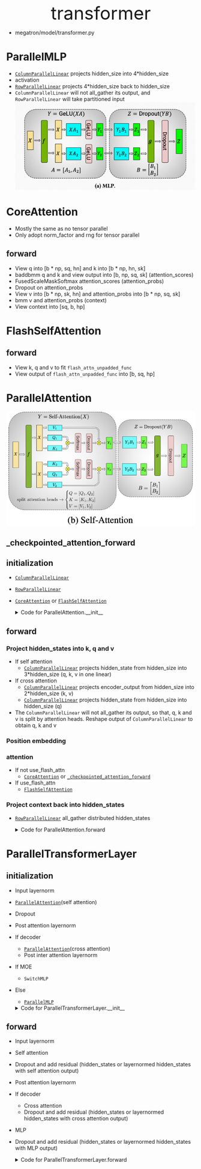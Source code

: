<div align='center'><font size='20'> transformer </font></div>

- megatron/model/transformer.py

# ParallelMLP
- [`ColumnParallelLinear`](../core/tensor_parallel/layers.md#columnparallellinear) projects hidden_size into 4*hidden_size
- activation
- [`RowParallelLinear`](../core/tensor_parallel/layers.md#rowparallellinear) projects 4*hidden_size back to hidden_size
- `ColumnParallelLinear` will not all_gather its output, and `RowParallelLinear` will take partitioned input
![ParallelMLP](../images/ParallelMLP.png)

# CoreAttention
- Mostly the same as no tensor parallel
- Only adopt norm_factor and rng for tensor parallel
## forward
- View q into [b * np, sq, hn] and k into [b * np, hn, sk]
- baddbmm q and k and view output into [b, np, sq, sk] (attention_scores)
- FusedScaleMaskSoftmax attention_scores (attention_probs)
- Dropout on attention_probs
- View v into [b * np, sk, hn] and attention_probs into [b * np, sq, sk]
- bmm v and attention_probs (context)
- View context into [sq, b, hp]

# FlashSelfAttention
## forward
- View k, q and v to fit `flash_attn_unpadded_func`
- View output of `flash_attn_unpadded_func` into [b, sq, hp]

# ParallelAttention
![ParallelSelfAttention](../images/ParallelSelfAttention.png)
## _checkpointed_attention_forward

## initialization
- [`ColumnParallelLinear`](../core/tensor_parallel/layers.md#columnparallellinear)
- [`RowParallelLinear`](../core/tensor_parallel/layers.md#rowparallellinear)
- [`CoreAttention`](#coreattention) or [`FlashSelfAttention`](#flashselfattention)
    <details> 
        <summary>Code for ParallelAttention.__init__</summary>  

    ```Python
    def __init__(self, init_method,
                 output_layer_init_method, layer_number,
                 attention_type=AttnType.self_attn,
                 attn_mask_type=AttnMaskType.padding):
        super(ParallelAttention, self).__init__()
        args = get_args()
        self.layer_number = max(1, layer_number)
        self.attention_type = attention_type
        self.attn_mask_type = attn_mask_type
        self.params_dtype = args.params_dtype
        self.sequence_parallel = args.sequence_parallel

        self.use_flash_attn = args.use_flash_attn
        if self.use_flash_attn:
            if flash_attn_unpadded_func is None:
                raise ImportError('FlashAttention is not installed, please install with '
                                  'pip install flash-attn')
            assert attention_type == AttnType.self_attn, ('FlashAttention code path only supports '
                                                          'self-attention for now')
            assert self.attn_mask_type == AttnMaskType.causal, ('FlashAttention code path only '
                                                                'supports causal mask for now')
            if rearrange is None:
                raise ImportError('einops is not installed, please install with pip install einops')

        projection_size = args.kv_channels * args.num_attention_heads

        # Per attention head and per partition values.
        world_size = mpu.get_tensor_model_parallel_world_size()
        self.hidden_size_per_attention_head = core.utils.divide(
            projection_size, args.num_attention_heads)
        self.num_attention_heads_per_partition = core.utils.divide(
            args.num_attention_heads, world_size)

        # Strided linear layer.
        if attention_type == AttnType.self_attn:
            self.query_key_value = tensor_parallel.ColumnParallelLinear(
                args.hidden_size,
                3 * projection_size,
                bias=args.add_bias_linear,
                gather_output=False,
                init_method=init_method,
                async_tensor_model_parallel_allreduce=args.async_tensor_model_parallel_allreduce,
                **_args_to_kwargs())
        else:
            assert attention_type == AttnType.cross_attn
            self.query = tensor_parallel.ColumnParallelLinear(
                args.hidden_size,
                projection_size,
                bias=args.add_bias_linear,
                gather_output=False,
                init_method=init_method,
                async_tensor_model_parallel_allreduce=args.async_tensor_model_parallel_allreduce,
                **_args_to_kwargs())


            self.key_value = tensor_parallel.ColumnParallelLinear(
                args.hidden_size,
                2 * projection_size,
                bias=args.add_bias_linear,
                gather_output=False,
                init_method=init_method,
                async_tensor_model_parallel_allreduce=args.async_tensor_model_parallel_allreduce,
                **_args_to_kwargs())

        self.core_attention = CoreAttention(self.layer_number,
                                            self.attn_mask_type)
        self.checkpoint_core_attention = args.recompute_granularity == 'selective'

        if self.use_flash_attn:
            self.core_attention_flash = FlashSelfAttention(
                causal=True, attention_dropout=args.attention_dropout
            )

        # Output.
        self.dense = tensor_parallel.RowParallelLinear(
            projection_size,
            args.hidden_size,
            bias=args.add_bias_linear,
            input_is_parallel=True,
            init_method=output_layer_init_method,
            skip_bias_add=True,
            **_args_to_kwargs())

    ```
    </details>
## forward
### Project hidden_states into k, q and v
- If self attention
  - [`ColumnParallelLinear`](../core/tensor_parallel/layers.md#columnparallellinear) projects hidden_state from hidden_size into 3*hidden_size (q, k, v in one linear)
- If cross attention
  - [`ColumnParallelLinear`](../core/tensor_parallel/layers.md#columnparallellinear) projects encoder_output from hidden_size into 2*hidden_size (k, v)
  - [`ColumnParallelLinear`](../core/tensor_parallel/layers.md#columnparallellinear) projects hidden_state from hidden_size into hidden_size (q)
- The `ColumnParallelLinear` will not all_gather its output, so that, q, k and v is split by attention heads. Reshape output of `ColumnParallelLinear` to obtain q, k and v
### Position embedding
### attention
- If not use_flash_attn
  - [`CoreAttention`](#coreattention) or [`_checkpointed_attention_forward`](#_checkpointed_attention_forward)
- If use_flash_attn
  - [`FlashSelfAttention`](#flashselfattention)
### Project context back into hidden_states
- [`RowParallelLinear`](../core/tensor_parallel/layers.md#rowparallellinear) all_gather distributed hidden_states
    <details> 
        <summary>Code for ParallelAttention.forward</summary>  

    ```Python
    def forward(self, hidden_states, attention_mask,
                encoder_output=None, inference_params=None,
                rotary_pos_emb=None):
        # hidden_states: [sq, b, h]

        # =================================================
        # Pre-allocate memory for key-values for inference.
        # =================================================
        is_first_step = False
        if inference_params:
            if self.layer_number not in inference_params.key_value_memory_dict:
                inf_max_seq_len = inference_params.max_sequence_len
                inf_max_batch_size = inference_params.max_batch_size
                inference_key_memory = self._allocate_memory(
                    inf_max_seq_len, inf_max_batch_size)
                inference_value_memory = self._allocate_memory(
                    inf_max_seq_len, inf_max_batch_size)
                inference_params.key_value_memory_dict[self.layer_number] = (
                    inference_key_memory, inference_value_memory)
                is_first_step = True
            else:
                inference_key_memory, inference_value_memory = \
                    inference_params.key_value_memory_dict[self.layer_number]

        # =====================
        # Query, Key, and Value
        # =====================

        if self.attention_type == AttnType.self_attn:
            # Attention heads [sq, b, h] --> [sq, b, (np * 3 * hn)]
            mixed_x_layer, _ = self.query_key_value(hidden_states)

            # [sq, b, (np * 3 * hn)] --> [sq, b, np, 3 * hn]
            new_tensor_shape = mixed_x_layer.size()[:-1] + \
                (self.num_attention_heads_per_partition,
                 3 * self.hidden_size_per_attention_head)
            mixed_x_layer = mixed_x_layer.view(*new_tensor_shape)

            # [sq, b, np, 3 * hn] --> 3 [sq, b, np, hn]
            (query_layer,
             key_layer,
             value_layer) = tensor_parallel.split_tensor_along_last_dim(mixed_x_layer, 3)
        else:
            # Attention heads [sk, b, h] --> [sk, b, (np * 2 * hn)]
            mixed_kv_layer, _ = self.key_value(encoder_output)

            # [sk, b, (np * 2 * hn)] --> [sk, b, np, 2 * hn]
            new_tensor_shape = mixed_kv_layer.size()[:-1] + \
                (self.num_attention_heads_per_partition,
                 2 * self.hidden_size_per_attention_head)
            mixed_kv_layer = mixed_kv_layer.view(*new_tensor_shape)

            # [sk, b, np, 2 * hn] --> 2 [sk, b, np, hn]
            (key_layer,
             value_layer) = tensor_parallel.split_tensor_along_last_dim(mixed_kv_layer, 2)

            # Attention head [sq, b, h] --> [sq, b, hp]
            query_layer, _ = self.query(hidden_states)
            # [sq, b, hp] --> [sq, b, np, hn]
            new_tensor_shape = query_layer.size()[:-1] + \
                (self.num_attention_heads_per_partition,
                 self.hidden_size_per_attention_head)
            query_layer = query_layer.view(*new_tensor_shape)

        # ==================================
        # Adjust key and value for inference
        # ==================================

        # duplicate the pos_emb for self attention
        if rotary_pos_emb is not None:
            if isinstance(rotary_pos_emb, tuple):
                rotary_pos_emb = rotary_pos_emb
            else:
                rotary_pos_emb = ((rotary_pos_emb,) * 2)

        if inference_params:
            batch_start = inference_params.batch_size_offset
            batch_end = batch_start + key_layer.size(1)
            assert batch_end <= inference_key_memory.size(1)
            sequence_start = inference_params.sequence_len_offset
            sequence_end = sequence_start + key_layer.size(0)
            assert sequence_end <= inference_key_memory.size(0)
            # Copy key and values.
            inference_key_memory[sequence_start:sequence_end,
                                 batch_start:batch_end, ...] = key_layer
            inference_value_memory[sequence_start:sequence_end,
                                   batch_start:batch_end, ...] = value_layer
            key_layer = inference_key_memory[
                :sequence_end, batch_start:batch_end, ...]
            value_layer = inference_value_memory[
                :sequence_end, batch_start:batch_end, ...]


            # adjust the key rotary positional embedding
            if rotary_pos_emb is not None:
                q_pos_emb, k_pos_emb = rotary_pos_emb
                # need to cross check this condition during inference
                # if not set_inference_key_value_memory:
                if not is_first_step:
                    # In inference, we compute one token at a time.
                    # Select the correct positional embedding
                    # (only the last token in the sequence)
                    q_pos_emb = q_pos_emb[sequence_end - 1 : sequence_end]
                else:
                    # In the first forward pass of inference,
                    # we use the entire provided prefix.
                    # q_pos_emb here has the rope embeddings of the entire
                    # prefix + to-be-generated output so
                    # we slice to just the prefix.
                    q_pos_emb = q_pos_emb[:sequence_end, :, :, :]
                k_pos_emb = k_pos_emb[:sequence_end, :, :, :]
                rotary_pos_emb = (q_pos_emb, k_pos_emb)


        # ==================================
        # core attention computation
        # ==================================

        # apply relative positional encoding (rotary embedding)
        if rotary_pos_emb is not None:
            q_pos_emb, k_pos_emb = rotary_pos_emb
            query_layer = apply_rotary_pos_emb(query_layer, q_pos_emb)
            key_layer = apply_rotary_pos_emb(key_layer, k_pos_emb)
            # TODO, can apply positional embedding to value_layer so it has
            # absolute positional embedding.
            # otherwise, only relative positional embedding takes effect
            # value_layer = apply_rotary_pos_emb(value_layer, k_pos_emb)

        if not self.use_flash_attn:
            if self.checkpoint_core_attention:
                context_layer = self._checkpointed_attention_forward(
                    query_layer, key_layer, value_layer, attention_mask)
            else:
                context_layer = self.core_attention(
                    query_layer, key_layer, value_layer, attention_mask)
        else:
            q, k, v = [rearrange(x, 's b ... -> b s ...').contiguous()
                       for x in (query_layer, key_layer, value_layer)]
            if not self.sequence_parallel:
                with tensor_parallel.get_cuda_rng_tracker().fork():
                    context_layer = self.core_attention_flash(q, k, v)
            else:
                context_layer = self.core_attention_flash(q, k, v)
            context_layer = rearrange(context_layer, 'b s h d -> s b (h d)').contiguous()

        # =================
        # Output. [sq, b, h]
        # =================

        output, bias = self.dense(context_layer)

        return output, bias

    ```
    </details>

# ParallelTransformerLayer
## initialization
- Input layernorm
- [`ParallelAttention`](#parallelattention)(self attention)
- Dropout
- Post attention layernorm
- If decoder
  - [`ParallelAttention`](#parallelattention)(cross attention)
  - Post inter attention layernorm
- If MOE
  - `SwitchMLP`
- Else
  - [`ParallelMLP`](#parallelmlp)
  <details> 
      <summary>Code for ParallelTransformerLayer.__init__</summary>  

  ```Python
  def __init__(self, init_method, output_layer_init_method,
                  layer_number, layer_type=LayerType.encoder,
                  self_attn_mask_type=AttnMaskType.padding,
                  drop_path_rate=0.):
      args = get_args()

      super(ParallelTransformerLayer, self).__init__()
      self.layer_number = layer_number
      self.layer_type = layer_type

      self.apply_residual_connection_post_layernorm \
          = args.apply_residual_connection_post_layernorm

      self.bf16 = args.bf16
      self.fp32_residual_connection = args.fp32_residual_connection

      # Layernorm on the input data.
      self.input_layernorm = LayerNorm(
          args.hidden_size,
          eps=args.layernorm_epsilon,
          no_persist_layer_norm=args.no_persist_layer_norm,
          sequence_parallel=args.sequence_parallel,
          apply_layernorm_1p=args.apply_layernorm_1p)

      # Self attention.
      self.self_attention = ParallelAttention(
          init_method,
          output_layer_init_method,
          layer_number,
          attention_type=AttnType.self_attn,
          attn_mask_type=self_attn_mask_type)
      self.hidden_dropout = args.hidden_dropout
      self.bias_dropout_fusion = args.bias_dropout_fusion
      self.drop_path = DropPath(drop_path_rate) if drop_path_rate > 0.0 else None

      # Layernorm on the attention output
      self.post_attention_layernorm = LayerNorm(
          args.hidden_size,
          eps=args.layernorm_epsilon,
          no_persist_layer_norm=args.no_persist_layer_norm,
          sequence_parallel=args.sequence_parallel,
          apply_layernorm_1p=args.apply_layernorm_1p)

      if self.layer_type == LayerType.decoder:
          self.inter_attention = ParallelAttention(
              init_method,
              output_layer_init_method,
              layer_number,
              attention_type=AttnType.cross_attn)
          # Layernorm on the attention output.
          self.post_inter_attention_layernorm = LayerNorm(
              args.hidden_size,
              eps=args.layernorm_epsilon,
              no_persist_layer_norm=args.no_persist_layer_norm,
              sequence_parallel=args.sequence_parallel,
              apply_layernorm_1p=args.apply_layernorm_1p)

      # MLP
      if args.num_experts is not None:
          self.mlp = SwitchMLP(init_method, output_layer_init_method)
      else:
          self.mlp = ParallelMLP(init_method, output_layer_init_method)

      # Set bias+dropout+add fusion grad_enable execution handler.
      TORCH_MAJOR = int(torch.__version__.split('.')[0])
      TORCH_MINOR = int(torch.__version__.split('.')[1])
      use_nvfuser = TORCH_MAJOR > 1 or (TORCH_MAJOR == 1 and TORCH_MINOR >= 10)
      self.bias_dropout_add_exec_handler = \
              nullcontext if use_nvfuser else torch.enable_grad
  ```
  </details>

## forward
- Input layernorm
- Self attention
- Dropout and add residual (hidden_states or layernormed hidden_states with self attention output)
- Post attention layernorm
- If decoder
  - Cross attention
  - Dropout and add residual (hidden_states or layernormed hidden_states with cross attention output)
- MLP
- Dropout and add residual (hidden_states or layernormed hidden_states with  MLP output)
  <details> 
      <summary>Code for ParallelTransformerLayer.forward</summary>  

  ```Python
  def forward(self, hidden_states, attention_mask,
              encoder_output=None, enc_dec_attn_mask=None,
              inference_params=None, rotary_pos_emb=None):
      # hidden_states: [s, b, h]

      # Layer norm at the beginning of the transformer layer.
      layernorm_output = self.input_layernorm(hidden_states)
      # Self attention.
      attention_output, attention_bias = \
          self.self_attention(
              layernorm_output,
              attention_mask,
              inference_params=inference_params,
              rotary_pos_emb=rotary_pos_emb)

      # Residual connection.
      if self.apply_residual_connection_post_layernorm:
          residual = layernorm_output
      else:
          residual = hidden_states

      if self.drop_path is None:
          # jit scripting for a nn.module (with dropout) is not
          # trigerring the fusion kernel. For now, we use two
          # different nn.functional routines to account for varying
          # dropout semantics during training and inference phases.
          if self.bias_dropout_fusion:
              if self.training:
                  bias_dropout_add_func = bias_dropout_add_fused_train
              else:
                  bias_dropout_add_func = bias_dropout_add_fused_inference
          else:
              bias_dropout_add_func = get_bias_dropout_add(self.training)

          if attention_bias is not None:
              attention_bias = attention_bias.expand_as(residual)
          with self.bias_dropout_add_exec_handler():
              layernorm_input = bias_dropout_add_func(
                  attention_output,
                  attention_bias,
                  residual,
                  self.hidden_dropout)
      else:
          out = torch.nn.functional.dropout(attention_output + attention_bias,
                                              p=self.hidden_dropout,
                                              training=self.training)
          layernorm_input = residual + self.drop_path(out)

      # Layer norm post the self attention.
      layernorm_output = self.post_attention_layernorm(layernorm_input)

      if self.layer_type == LayerType.decoder:
          attention_output, attention_bias = \
              self.inter_attention(layernorm_output,
                                      enc_dec_attn_mask,
                                      encoder_output=encoder_output)
          # residual connection
          if self.apply_residual_connection_post_layernorm:
              residual = layernorm_output
          else:
              residual = layernorm_input

          if attention_bias is not None:
              attention_bias = attention_bias.expand_as(residual)

          with self.bias_dropout_add_exec_handler():
              layernorm_input = bias_dropout_add_func(
                  attention_output,
                  attention_bias,
                  residual,
                  self.hidden_dropout)

          # Layer norm post the decoder attention
          layernorm_output = self.post_inter_attention_layernorm(layernorm_input)

      # MLP.
      mlp_output, mlp_bias = self.mlp(layernorm_output)

      # Second residual connection.
      if self.apply_residual_connection_post_layernorm:
          residual = layernorm_output
      else:
          residual = layernorm_input

      if self.drop_path is None:
          if mlp_bias is not None:
              mlp_bias = mlp_bias.expand_as(residual)
          with self.bias_dropout_add_exec_handler():
              output = bias_dropout_add_func(
                  mlp_output,
                  mlp_bias,
                  residual,
                  self.hidden_dropout)

          # Jit compiled function creates 'view' tensor. This tensor
          # potentially gets saved in the MPU checkpoint function context,
          # which rejects view tensors. While making a viewless tensor here
          # won't result in memory savings (like the data loader, or
          # p2p_communication), it serves to document the origin of this
          # 'view' tensor.
          output = core.utils.make_viewless_tensor(inp = output,
                                                      requires_grad = output.requires_grad,
                                                      keep_graph = True)

      else:
          if mlp_bias is not None:
              mlp_output = mlp_output + mlp_bias
          out = torch.nn.functional.dropout(mlp_output,
                                              p=self.hidden_dropout,
                                              training=self.training)
          output = residual + self.drop_path(out)

      return output
  ```
  </details>
